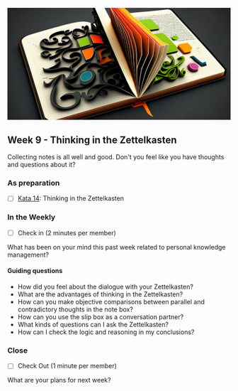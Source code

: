 ![Thinking in the Zettelkasten](images/Woche10.png)

## Week 9 - Thinking in the Zettelkasten

Collecting notes is all well and good. Don't you feel like you have thoughts and questions about it?

### As preparation

- [ ] [Kata 14](2-1-Kata-14.md): Thinking in the Zettelkasten

### In the Weekly

- [ ] Check in (2 minutes per member)

What has been on your mind this past week related to personal knowledge management?

#### Guiding questions

- How did you feel about the dialogue with your Zettelkasten?
- What are the advantages of thinking in the Zettelkasten?
- How can you make objective comparisons between parallel and contradictory thoughts in the note box?
- How can you use the slip box as a conversation partner?
- What kinds of questions can I ask the Zettelkasten?
- How can I check the logic and reasoning in my conclusions?

### Close

- [ ] Check Out (1 minute per member)

What are your plans for next week?

<script src="https://giscus.app/client.js"
        data-repo="cogneon/lernos-zettelkasten"
        data-repo-id="R_kgDOI5YY1w"
        data-category="Announcements"
        data-category-id="DIC_kwDOI5YY184CUTx3"
        data-mapping="pathname"
        data-strict="0"
        data-reactions-enabled="1"
        data-emit-metadata="0"
        data-input-position="bottom"
        data-theme="light"
        data-lang="de"
        crossorigin="anonymous"
        async>
</script>
